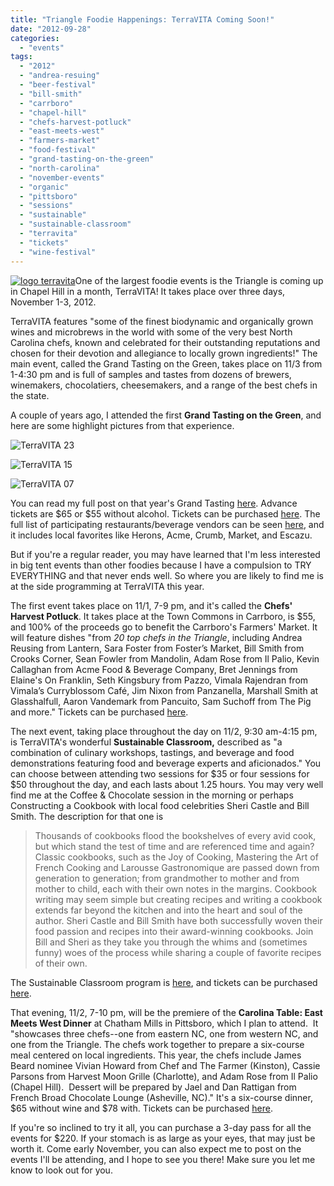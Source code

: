 ```yaml
---
title: "Triangle Foodie Happenings: TerraVITA Coming Soon!"
date: "2012-09-28"
categories:
  - "events"
tags:
  - "2012"
  - "andrea-resuing"
  - "beer-festival"
  - "bill-smith"
  - "carrboro"
  - "chapel-hill"
  - "chefs-harvest-potluck"
  - "east-meets-west"
  - "farmers-market"
  - "food-festival"
  - "grand-tasting-on-the-green"
  - "north-carolina"
  - "november-events"
  - "organic"
  - "pittsboro"
  - "sessions"
  - "sustainable"
  - "sustainable-classroom"
  - "terravita"
  - "tickets"
  - "wine-festival"
---
```


[![](http://www.rebeccagomezfarrell.com/wp-content/uploads/2012/09/logo-terravita.jpg "logo terravita")](http://www.rebeccagomezfarrell.com/wp-content/uploads/2012/09/logo-terravita.jpg)One of the largest foodie events is the Triangle is coming up in Chapel Hill in a month, TerraVITA! It takes place over three days, November 1-3, 2012.

TerraVITA features "some of the finest biodynamic and organically grown wines and microbrews in the world with some of the very best North Carolina chefs, known and celebrated for their outstanding reputations and chosen for their devotion and allegiance to locally grown ingredients!" The main event, called the Grand Tasting on the Green, takes place on 11/3 from 1-4:30 pm and is full of samples and tastes from dozens of brewers, winemakers, chocolatiers, cheesemakers, and a range of the best chefs in the state.

A couple of years ago, I attended the first **Grand Tasting on the Green**, and here are some highlight pictures from that experience.




<div class="caption">

![](http://www.blastanova.com/photoalbum/Events/Terra%20Vita/terravita23.JPG "TerraVITA 23")</div>





<div class="caption">

![](http://www.blastanova.com/photoalbum/Events/Terra%20Vita/terravita15.JPG "TerraVITA 15")</div>





<div class="caption">

![](http://www.blastanova.com/photoalbum/Events/Terra%20Vita/terravita07.JPG "TerraVITA 07")</div>


You can read my full post on that year's Grand Tasting [here](http://www.rebeccagomezfarrell.com/2010/10/terravita-the-first-biodynamic-and-sustainable-food-and-drink-fair-of-the-southeast/ "TerraVITA 2010"). Advance tickets are $65 or $55 without alcohol. Tickets can be purchased [here](http://www.terravitaevent.com/TerraVITA/BuyTKTS.html "TerraVITA tickets"). The full list of participating restaurants/beverage vendors can be seen [here](http://www.terravitaevent.com/TerraVITA/2012Participants.html "TerraVITA participants"), and it includes local favorites like Herons, Acme, Crumb, Market, and Escazu.

But if you're a regular reader, you may have learned that I'm less interested in big tent events than other foodies because I have a compulsion to TRY EVERYTHING and that never ends well. So where you are likely to find me is at the side programming at TerraVITA this year.

The first event takes place on 11/1, 7-9 pm, and it's called the **Chefs' Harvest Potluck**. It takes place at the Town Commons in Carrboro, is $55, and 100% of the proceeds go to benefit the Carrboro's Farmers' Market. It will feature dishes "from _20 top chefs in the Triangle_, including Andrea Reusing from Lantern, Sara Foster from Foster’s Market, Bill Smith from Crooks Corner, Sean Fowler from Mandolin, Adam Rose from Il Palio, Kevin Callaghan from Acme Food & Beverage Company, Bret Jennings from Elaine's On Franklin, Seth Kingsbury from Pazzo, Vimala Rajendran from Vimala’s Curryblossom Café, Jim Nixon from Panzanella, Marshall Smith at Glasshalfull, Aaron Vandemark from Pancuito, Sam Suchoff from The Pig and more." Tickets can be purchased [here](http://www.brownpapertickets.com/profile/23247 "Harvest Potluck tickets").

The next event, taking place throughout the day on 11/2, 9:30 am-4:15 pm, is TerraVITA's wonderful **Sustainable Classroom,** described as "a combination of culinary workshops, tastings, and beverage and food demonstrations featuring food and beverage experts and aficionados." You can choose between attending two sessions for $35 or four sessions for $50 throughout the day, and each lasts about 1.25 hours. You may very well find me at the Coffee & Chocolate session in the morning or perhaps Constructing a Cookbook with local food celebrities Sheri Castle and Bill Smith. The description for that one is

> Thousands of cookbooks flood the bookshelves of every avid cook, but which stand the test of time and are referenced time and again? Classic cookbooks, such as the Joy of Cooking, Mastering the Art of French Cooking and Larousse Gastronomique are passed down from generation to generation; from grandmother to mother and from mother to child, each with their own notes in the margins. Cookbook writing may seem simple but creating recipes and writing a cookbook extends far beyond the kitchen and into the heart and soul of the author. Sheri Castle and Bill Smith have both successfully woven their food passion and recipes into their award-winning cookbooks. Join Bill and Sheri as they take you through the whims and (sometimes funny) woes of the process while sharing a couple of favorite recipes of their own.

The Sustainable Classroom program is [here](http://www.terravitaevent.com/TerraVITA/ClassSessions.html), and tickets can be purchased [here](http://www.brownpapertickets.com/event/264144 "Sustainable Classroom tickets").

That evening, 11/2, 7-10 pm, will be the premiere of the **Carolina Table: East Meets West Dinner** at Chatham Mills in Pittsboro, which I plan to attend.  It "showcases three chefs--one from eastern NC, one from western NC, and one from the Triangle. The chefs work together to prepare a six-course meal centered on local ingredients. This year, the chefs include James Beard nominee Vivian Howard from Chef and The Farmer (Kinston), Cassie Parsons from Harvest Moon Grille (Charlotte), and Adam Rose from Il Palio (Chapel Hill).  Dessert will be prepared by Jael and Dan Rattigan from French Broad Chocolate Lounge (Asheville, NC)." It's a six-course dinner, $65 without wine and $78 with. Tickets can be purchased [here](http://www.brownpapertickets.com/event/275905 "East Meets West tickets").

If you're so inclined to try it all, you can purchase a 3-day pass for all the events for $220. If your stomach is as large as your eyes, that may just be worth it. Come early November, you can also expect me to post on the events I'll be attending, and I hope to see you there! Make sure you let me know to look out for you.
